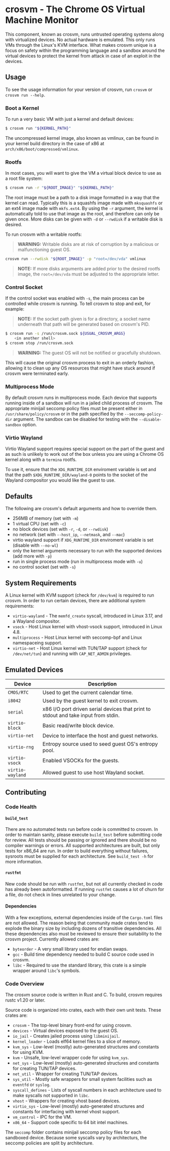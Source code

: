 # crosvm - The Chrome OS Virtual Machine Monitor

This component, known as crosvm, runs untrusted operating systems along with
virtualized devices. No actual hardware is emulated. This only runs VMs
through the Linux's KVM interface. What makes crosvm unique is a focus on
safety within the programming language and a sandbox around the virtual
devices to protect the kernel from attack in case of an exploit in the
devices.

## Usage

To see the usage information for your version of crosvm, run `crosvm` or `crosvm
run --help`.

### Boot a Kernel

To run a very basic VM with just a kernel and default devices:

```bash
$ crosvm run "${KERNEL_PATH}"
```

The uncompressed kernel image, also known as vmlinux, can be found in your kernel
build directory in the case of x86 at `arch/x86/boot/compressed/vmlinux`.

### Rootfs

In most cases, you will want to give the VM a virtual block device to use as a
root file system:

```bash
$ crosvm run -r "${ROOT_IMAGE}" "${KERNEL_PATH}"
```

The root image must be a path to a disk image formatted in a way that the kernel
can read. Typically this is a squashfs image made with `mksquashfs` or an ext4
image made with `mkfs.ext4`. By using the `-r` argument, the kernel is
automatically told to use that image as the root, and therefore can only be
given once. More disks can be given with `-d` or `--rwdisk` if a writable disk
is desired.

To run crosvm with a writable rootfs:

>**WARNING:** Writable disks are at risk of corruption by a malicious or
malfunctioning guest OS.
```bash
crosvm run --rwdisk "${ROOT_IMAGE}" -p "root=/dev/vda" vmlinux
```
>**NOTE:** If more disks arguments are added prior to the desired rootfs image,
the `root=/dev/vda` must be adjusted to the appropriate letter.

### Control Socket

If the control socket was enabled with `-s`, the main process can be controlled
while crosvm is running. To tell crosvm to stop and exit, for example:

>**NOTE:** If the socket path given is for a directory, a socket name underneath
that path will be generated based on crosvm's PID.
```bash
$ crosvm run -s /run/crosvm.sock ${USUAL_CROSVM_ARGS}
    <in another shell>
$ crosvm stop /run/crosvm.sock
```
>**WARNING:** The guest OS will not be notified or gracefully shutdown.

This will cause the original crosvm process to exit in an orderly fashion,
allowing it to clean up any OS resources that might have stuck around if crosvm
were terminated early.

### Multiprocess Mode

By default crosvm runs in multiprocess mode. Each device that supports running
inside of a sandbox will run in a jailed child process of crosvm. The
appropriate minijail seccomp policy files must be present either in
`/usr/share/policy/crosvm` or in the path specified by the
`--seccomp-policy-dir` argument. The sandbox can be disabled for testing with
the `--disable-sandbox` option.

### Virtio Wayland

Virtio Wayland support requires special support on the part of the guest and as
such is unlikely to work out of the box unless you are using a Chrome OS kernel
along with a `termina` rootfs.

To use it, ensure that the `XDG_RUNTIME_DIR` enviroment variable is set and that
the path `$XDG_RUNTIME_DIR/wayland-0` points to the socket of the Wayland
compositor you would like the guest to use.

## Defaults

The following are crosvm's default arguments and how to override them.

* 256MB of memory (set with `-m`)
* 1 virtual CPU (set with `-c`)
* no block devices (set with `-r`, `-d`, or `--rwdisk`)
* no network (set with `--host_ip`, `--netmask`, and `--mac`)
* virtio wayland support if `XDG_RUNTIME_DIR` enviroment variable is set (disable with `--no-wl`)
* only the kernel arguments necessary to run with the supported devices (add more with `-p`)
* run in single process mode (run in multiprocess mode with `-u`)
* no control socket (set with `-s`)

## System Requirements

A Linux kernel with KVM support (check for `/dev/kvm`) is required to run
crosvm. In order to run certain devices, there are additional system
requirements:

* `virtio-wayland` - The `memfd_create` syscall, introduced in Linux 3.17, and a Wayland compositor.
* `vsock` - Host Linux kernel with vhost-vsock support, introduced in Linux 4.8.
* `multiprocess` - Host Linux kernel with seccomp-bpf and Linux namespaceing support.
* `virtio-net` - Host Linux kernel with TUN/TAP support (check for `/dev/net/tun`) and running with `CAP_NET_ADMIN` privileges.

## Emulated Devices

| Device           | Description                                                                        |
|------------------|------------------------------------------------------------------------------------|
| `CMOS/RTC`       | Used to get the current calendar time.                                             |
| `i8042`          | Used by the guest kernel to exit crosvm.                                           |
| `serial`         | x86 I/O port driven serial devices that print to stdout and take input from stdin. |
| `virtio-block`   | Basic read/write block device.                                                     |
| `virtio-net`     | Device to interface the host and guest networks.                                   |
| `virtio-rng`     | Entropy source used to seed guest OS's entropy pool.                               |
| `virtio-vsock`   | Enabled VSOCKs for the guests.                                                     |
| `virtio-wayland` | Allowed guest to use host Wayland socket.                                          |

## Contributing

### Code Health

#### `build_test`

There are no automated tests run before code is committed to crosvm. In order to
maintain sanity, please execute `build_test` before submitting code for review.
All tests should be passing or ignored and there should be no compiler warnings
or errors. All supported architectures are built, but only tests for x86_64 are
run. In order to build everything without failures, sysroots must be supplied
for each architecture. See `build_test -h` for more information.

#### `rustfmt`

New code should be run with `rustfmt`, but not all currently checked in code has
already been autoformatted. If running `rustfmt` causes a lot of churn for a
file, do not check in lines unrelated to your change.

#### Dependencies

With a few exceptions, external dependencies inside of the `Cargo.toml` files
are not allowed. The reason being that community made crates tend to explode the
binary size by including dozens of transitive dependencies. All these
dependencies also must be reviewed to ensure their suitability to the crosvm
project. Currently allowed crates are:

* `byteorder` - A very small library used for endian swaps.
* `gcc` - Build time dependency needed to build C source code used in crosvm.
* `libc` - Required to use the standard library, this crate is a simple wrapper around `libc`'s symbols.

### Code Overview

The crosvm source code is written in Rust and C. To build, crosvm requires rustc
v1.20 or later.

Source code is organized into crates, each with their own unit tests. These
crates are:

* `crosvm` - The top-level binary front-end for using crosvm.
* `devices` - Virtual devices exposed to the guest OS.
* `io_jail` - Creates jailed process using `libminijail`.
* `kernel_loader` - Loads elf64 kernel files to a slice of memory.
* `kvm_sys` - Low-level (mostly) auto-generated structures and constants for using KVM.
* `kvm` - Unsafe, low-level wrapper code for using `kvm_sys`.
* `net_sys` - Low-level (mostly) auto-generated structures and constants for creating TUN/TAP devices.
* `net_util` - Wrapper for creating TUN/TAP devices.
* `sys_util` - Mostly safe wrappers for small system facilities such as `eventfd` or `syslog`.
* `syscall_defines` - Lists of syscall numbers in each architecture used to make syscalls not supported in `libc`.
* `vhost` - Wrappers for creating vhost based devices.
* `virtio_sys` - Low-level (mostly) auto-generated structures and constants for interfacing with kernel vhost support.
* `vm_control` - IPC for the VM.
* `x86_64` - Support code specific to 64 bit intel machines.

The `seccomp` folder contains minijail seccomp policy files for each sandboxed
device. Because some syscalls vary by architecturs, the seccomp policies are
split by architecture.
